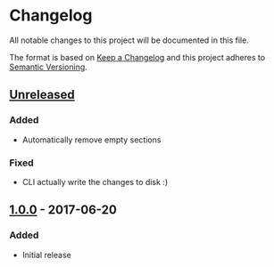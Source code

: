 # Changelog
All notable changes to this project will be documented in this file.

The format is based on [Keep a Changelog](http://keepachangelog.com/en/1.0.0/)
and this project adheres to [Semantic Versioning](http://semver.org/spec/v2.0.0.html).

## [Unreleased]
### Added
* Automatically remove empty sections
### Fixed
* CLI actually write the changes to disk :)

## [1.0.0] - 2017-06-20
### Added
* Initial release

[Unreleased]: https://github.com/dmfenton/carriage-return/compare/v1.0.0...HEAD
[1.0.0]: https://github.com/dmfenton/carriage-return/releases/v1.0.0
